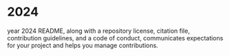# 2024
year 2024  README, along with a repository license, citation file, contribution guidelines, and a code of conduct, communicates expectations for your project and helps you manage contributions.
